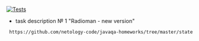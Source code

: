 [![Tests](https://github.com/ValeriaBorisova/Radioman/actions/workflows/maven.yml/badge.svg)](https://github.com/ValeriaBorisova/Radioman/actions/workflows/maven.yml)

* task description № 1 "Radioman - new version"

``` https://github.com/netology-code/javaqa-homeworks/tree/master/state```
